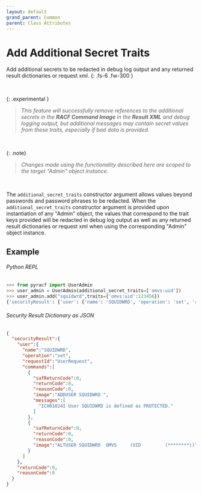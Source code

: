 ```yaml
---
layout: default
grand_parent: Common
parent: Class Attributes
---
```


# Add Additional Secret Traits

Add additional secrets to be redacted in debug log output and any returned result dictionaries or request xml.
{: .fs-6 .fw-300 }

&nbsp;

{: .experimental }
> _This feature will successfully remove references to the additional secrets in the **RACF Command Image** in the **Result XML** and debug logging output, but additional messages may contain secret values from these traits, especially if bad data is provided._

&nbsp;

{: .note}
> _Changes made using the functionality described here are scoped to the target "Admin" object instance._

&nbsp;

The `additional_secret_traits` constructor argument allows values beyond passwords and password phrases to be redacted. When the `additional_secret_traits` constructor argument is provided upon instantiation of any "Admin" object, the values that correspond to the trait keys provided will be redacted in debug log output as well as any returned result dictionaries or request xml when using the corresponding "Admin" object instance.

## Example

###### Python REPL
```python
>>> from pyracf import UserAdmin
>>> user_admin = UserAdmin(additional_secret_traits=['omvs:uid'])
>>> user_admin.add("squidwrd",traits={'omvs:uid':123456})
{'securityResult': {'user': {'name': 'SQUIDWRD', 'operation': 'set', 'requestId': 'UserRequest', 'commands': [{'safReturnCode': 0, 'returnCode': 0, 'reasonCode': 0, 'image': 'ADDUSER SQUIDWRD ', 'messages': ['ICH01024I User SQUIDWRD is defined as PROTECTED.']}, {'safReturnCode': 0, 'returnCode': 0, 'reasonCode': 0, 'image': 'ALTUSER SQUIDWRD  OMVS     (UID         (********))'}]}, 'returnCode': 0, 'reasonCode': 0, 'runningUserid': 'testuser'}}
```

###### Security Result Dictionary as JSON
```json
{
  "securityResult":{
    "user":{
      "name":"SQUIDWRD",
      "operation":"set",
      "requestId":"UserRequest",
      "commands":[
        {
          "safReturnCode":0,
          "returnCode":0,
          "reasonCode":0,
          "image":"ADDUSER SQUIDWRD ",
          "messages":[
            "ICH01024I User SQUIDWRD is defined as PROTECTED."
          ]
        },
        {
          "safReturnCode":0,
          "returnCode":0,
          "reasonCode":0,
          "image":"ALTUSER SQUIDWRD  OMVS     (UID         (********))"
        }
      ]
    },
    "returnCode":0,
    "reasonCode":0
  }
}
```
